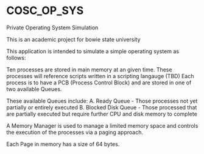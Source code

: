 # COSC_OP_SYS
Private Operating System Simulation

This is an academic project for bowie state university

This application is intended to simulate a simple operating system as follows:

Ten processes are stored in main memory at an given time. 
These processes will reference scripts written in a scripting langauge (TBD)
Each process is to have a PCB (Process Control Block) and are stored in one of two available Queues.

These available Queues include:
A. Ready Queue - Those processes not yet partially or entirely executed
B. Blocked Disk Queue - Those processed that are partially executed but require further CPU and disk memory to complete

A Memory Manager is used to manage a limited memory space and controls the execution of the processes via a paging approach.

Each Page in memory has a size of 64 bytes.



